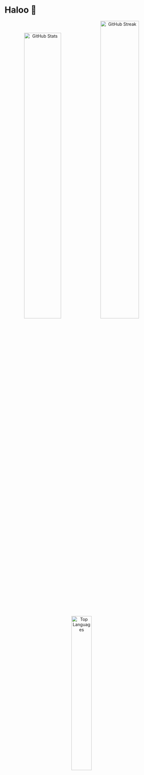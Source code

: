 # Haloo 👋

<div align="center">
  <img src="https://github-readme-stats.vercel.app/api?username=aldiahmad7&show_icons=true&theme=tokyonight&hide_border=true" alt="GitHub Stats" width="49%" />
  <img src="https://github-readme-streak-stats.herokuapp.com?user=aldiahmad7&theme=tokyonight&hide_border=true" alt="GitHub Streak" width="50%" />
</div>

<div align="center">
  <img src="https://github-readme-stats.vercel.app/api/top-langs/?username=aldiahmad7&layout=compact&theme=tokyonight&hide_border=true" alt="Top Languages" width="36%" />
</div>
